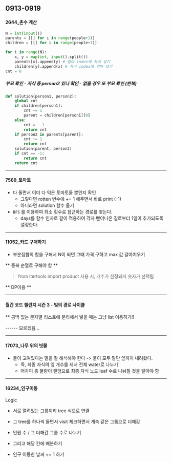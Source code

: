 ## 0913-0919

#### 2644_촌수 계산

```python
N = int(input())
parents = [[] for i in range(people+1)]
children = [[] for i in range(people+1)]

for i in range(N):
    x, y = map(int, input().split())
    parents[x].append(y) # 엄마 index에 자식 넣기 
    children[y].append(x) # 자식 index에 엄마 넣기 
cnt = 0
```

##### 부모 확인 - 자식 중 person2 있나 확인 - 없을 경우 또 부모 확인 (반복)

```python
def solution(person1, person2):
    global cnt
    if children[person1]:
        cnt += 1
        parent = children[person1][0]
    else:
        cnt =  -1
        return cnt
    if person2 in parents[parent]:
        cnt += 1
        return cnt
    solution(parent, person2)
    if cnt == -1:
        return cnt
    return cnt
```

<hr>

#### 7569_토마토

- 다 돌면서 이미 다 익은 토마토들 뿐인지 확인 
  - 그렇다면 rotten 변수에 += 1 해주면서 바로 print (-1)
  - 아니라면 solution 함수 돌기 
- `BFS` 를 이용하여 최소 횟수로 접근하는 경로를 찾는다. 
  - days를 함수 인자로 같이 적용하여 각자 뻗어나온 길로부터 1일이 추가되도록 설정한다. 

<hr>

#### 11052_카드 구매하기 

- 부분집합의 합을 구해서 N이 되면 그때 가격 구하고 max 값 갈아치우기 

** 중복 순열로 구해야 함 ** 

> from itertools import product 사용 시, 개수가 한정돼서 숫자가 선택됨 

** DP이용 ** 



<hr>

#### 월간 코드 챌린지 시즌 3 - 빛의 경로 사이클

** 공백 없는 문자열 리스트에 분리해서 넣을 때는 그냥 list 이용하기!! 

------ 모르겠음...

<hr>

#### 17073_나무 위의 빗물

- 물이 고여있다는 말을 잘 해석해야 한다 -> 물이 모두 말단 잎까지 내려왔다. 
  - 즉, 최종 자식의 잎 개수를 세서 전체 water로 나누기 
  - 어차피 총 물량이 랜덤으로 최종 자식 노드 leaf 수로 나눠질 것을 알아야 함

<hr>

#### 16234_인구이동

Logic 

- 서로 열려있는 그룹끼리 tree 식으로 연결 
- 그 tree를 하나씩 돌면서 visit 체크하면서 계속 같은 그룹으로 더해감
- 인원 수 / 그 더해간 그룹 수로 나누기 

- 그리고 해당 칸에 배분하기 
- 인구 이동한 날짜 += 1 하기 
